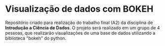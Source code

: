 # Visualização de dados com BOKEH

Repositório criado para realização do trabalho final (A2) da disciplina de **Introdução a Ciência de Dados**. O projeto será realizado em um grupo de 4 pessoas, que realizarão visualizações de uma base de dados utilizando a biblioteca "bokeh" do python.

